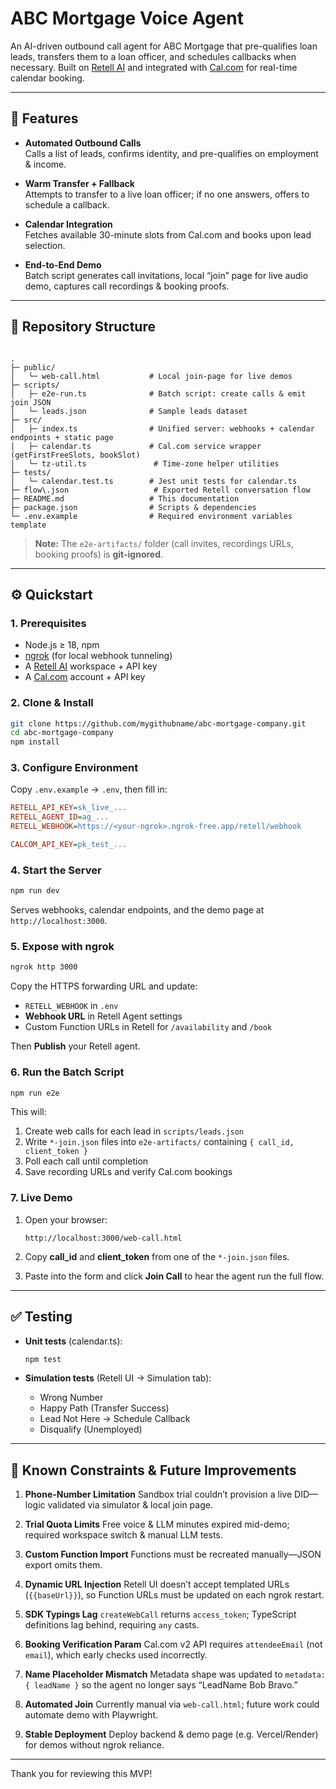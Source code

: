 # ABC Mortgage Voice Agent

An AI-driven outbound call agent for ABC Mortgage that pre-qualifies loan leads, transfers them to a loan officer, and schedules callbacks when necessary. Built on [Retell AI](https://www.retellai.com/) and integrated with [Cal.com](https://cal.com/) for real-time calendar booking.

---

## 🚀 Features

- **Automated Outbound Calls**  
  Calls a list of leads, confirms identity, and pre-qualifies on employment & income.

- **Warm Transfer + Fallback**  
  Attempts to transfer to a live loan officer; if no one answers, offers to schedule a callback.

- **Calendar Integration**  
  Fetches available 30-minute slots from Cal.com and books upon lead selection.

- **End-to-End Demo**  
  Batch script generates call invitations, local “join” page for live audio demo, captures call recordings & booking proofs.

---

## 📂 Repository Structure

```

.
├─ public/
│   └─ web-call.html           # Local join-page for live demos
├─ scripts/
│   ├─ e2e-run.ts              # Batch script: create calls & emit join JSON
│   └─ leads.json              # Sample leads dataset
├─ src/
│   ├─ index.ts                # Unified server: webhooks + calendar endpoints + static page
│   ├─ calendar.ts             # Cal.com service wrapper (getFirstFreeSlots, bookSlot)
│   └─ tz-util.ts               # Time-zone helper utilities
├─ tests/
│   └─ calendar.test.ts        # Jest unit tests for calendar.ts
├─ flow\.json                   # Exported Retell conversation flow
├─ README.md                   # This documentation
├─ package.json                # Scripts & dependencies
└─ .env.example                # Required environment variables template

````

> **Note:** The `e2e-artifacts/` folder (call invites, recordings URLs, booking proofs) is **git-ignored**.

---

## ⚙️ Quickstart

### 1. Prerequisites

- Node.js ≥ 18, npm  
- [ngrok](https://ngrok.com/) (for local webhook tunneling)  
- A [Retell AI](https://app.retellai.com) workspace + API key  
- A [Cal.com](https://cal.com) account + API key  

### 2. Clone & Install

```bash
git clone https://github.com/mygithubname/abc-mortgage-company.git
cd abc-mortgage-company
npm install
````

### 3. Configure Environment

Copy `.env.example` → `.env`, then fill in:

```ini
RETELL_API_KEY=sk_live_...
RETELL_AGENT_ID=ag_...
RETELL_WEBHOOK=https://<your-ngrok>.ngrok-free.app/retell/webhook

CALCOM_API_KEY=pk_test_...
```

### 4. Start the Server

```bash
npm run dev
```

Serves webhooks, calendar endpoints, and the demo page at `http://localhost:3000`.

### 5. Expose with ngrok

```bash
ngrok http 3000
```

Copy the HTTPS forwarding URL and update:

* `RETELL_WEBHOOK` in `.env`
* **Webhook URL** in Retell Agent settings
* Custom Function URLs in Retell for `/availability` and `/book`

Then **Publish** your Retell agent.

### 6. Run the Batch Script

```bash
npm run e2e
```

This will:

1. Create web calls for each lead in `scripts/leads.json`
2. Write `*-join.json` files into `e2e-artifacts/` containing `{ call_id, client_token }`
3. Poll each call until completion
4. Save recording URLs and verify Cal.com bookings

### 7. Live Demo

1. Open your browser:

   ```
   http://localhost:3000/web-call.html
   ```
2. Copy **call\_id** and **client\_token** from one of the `*-join.json` files.
3. Paste into the form and click **Join Call** to hear the agent run the full flow.

---

## ✅ Testing

* **Unit tests** (calendar.ts):

  ```bash
  npm test
  ```

* **Simulation tests** (Retell UI → Simulation tab):

  * Wrong Number
  * Happy Path (Transfer Success)
  * Lead Not Here → Schedule Callback
  * Disqualify (Unemployed)

---

## 🚧 Known Constraints & Future Improvements

1. **Phone-Number Limitation**
   Sandbox trial couldn’t provision a live DID—logic validated via simulator & local join page.

2. **Trial Quota Limits**
   Free voice & LLM minutes expired mid-demo; required workspace switch & manual LLM tests.

3. **Custom Function Import**
   Functions must be recreated manually—JSON export omits them.

4. **Dynamic URL Injection**
   Retell UI doesn’t accept templated URLs (`{{baseUrl}}`), so Function URLs must be updated on each ngrok restart.

5. **SDK Typings Lag**
   `createWebCall` returns `access_token`; TypeScript definitions lag behind, requiring `any` casts.

6. **Booking Verification Param**
   Cal.com v2 API requires `attendeeEmail` (not `email`), which early checks used incorrectly.

7. **Name Placeholder Mismatch**
   Metadata shape was updated to `metadata: { leadName }` so the agent no longer says “LeadName Bob Bravo.”

8. **Automated Join**
   Currently manual via `web-call.html`; future work could automate demo with Playwright.

9. **Stable Deployment**
   Deploy backend & demo page (e.g. Vercel/Render) for demos without ngrok reliance.

---

Thank you for reviewing this MVP! 

```
```
